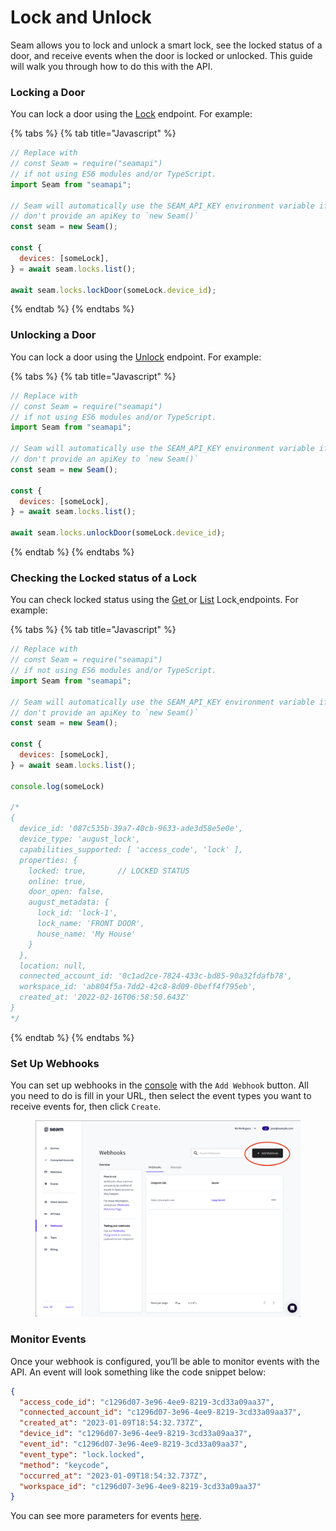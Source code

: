 # Lock and Unlock

Seam allows you to lock and unlock a smart lock, see the locked status of a door, and receive events when the door is locked or unlocked. This guide will walk you through how to do this with the API.

### Locking a Door

You can lock a door using the [Lock](../../api-clients/locks/lock-a-lock.md) endpoint. For example:

{% tabs %}
{% tab title="Javascript" %}
```javascript
// Replace with
// const Seam = require("seamapi")
// if not using ES6 modules and/or TypeScript.
import Seam from "seamapi";

// Seam will automatically use the SEAM_API_KEY environment variable if you
// don't provide an apiKey to `new Seam()`
const seam = new Seam();

const {
  devices: [someLock],
} = await seam.locks.list();

await seam.locks.lockDoor(someLock.device_id);
```
{% endtab %}
{% endtabs %}

### Unlocking a Door

You can lock a door using the [Unlock](../../api-clients/locks/unlock-a-lock.md) endpoint. For example:

{% tabs %}
{% tab title="Javascript" %}
```javascript
// Replace with
// const Seam = require("seamapi")
// if not using ES6 modules and/or TypeScript.
import Seam from "seamapi";

// Seam will automatically use the SEAM_API_KEY environment variable if you
// don't provide an apiKey to `new Seam()`
const seam = new Seam();

const {
  devices: [someLock],
} = await seam.locks.list();

await seam.locks.unlockDoor(someLock.device_id);
```
{% endtab %}
{% endtabs %}

### Checking the Locked status of a Lock

You can check locked status using the [Get ](../../api-clients/locks/get-lock.md)or [List](../../api-clients/locks/list-locks.md) Lock[ ](../../api-clients/locks/unlock-a-lock.md)endpoints. For example:

{% tabs %}
{% tab title="Javascript" %}
```javascript
// Replace with
// const Seam = require("seamapi")
// if not using ES6 modules and/or TypeScript.
import Seam from "seamapi";

// Seam will automatically use the SEAM_API_KEY environment variable if you
// don't provide an apiKey to `new Seam()`
const seam = new Seam();

const {
  devices: [someLock],
} = await seam.locks.list();

console.log(someLock)

/*
{
  device_id: '087c535b-39a7-40cb-9633-ade3d58e5e0e',
  device_type: 'august_lock',
  capabilities_supported: [ 'access_code', 'lock' ],
  properties: {
    locked: true,       // LOCKED STATUS
    online: true,
    door_open: false,
    august_metadata: {
      lock_id: 'lock-1',
      lock_name: 'FRONT DOOR',
      house_name: 'My House'
    }
  },
  location: null,
  connected_account_id: '0c1ad2ce-7824-433c-bd85-90a32fdafb78',
  workspace_id: 'ab804f5a-7dd2-42c8-8d09-0beff4f795eb',
  created_at: '2022-02-16T06:58:50.643Z'
}
*/
```
{% endtab %}
{% endtabs %}

### Set Up Webhooks

You can set up webhooks in the [console](https://console.seam.co/workspaces/\[:workspace\_id]/webhooks) with the `Add Webhook` button. All you need to do is fill in your URL, then select the event types you want to receive events for, then click `Create`.

<figure><img src="../../.gitbook/assets/Screen Shot 2023-08-13 at 4.39.14 PM.png" alt=""><figcaption></figcaption></figure>

### Monitor Events

Once your webhook is configured, you’ll be able to monitor events with the API. An event will look something like the code snippet below:

```json
{
  "access_code_id": "c1296d07-3e96-4ee9-8219-3cd33a09aa37",
  "connected_account_id": "c1296d07-3e96-4ee9-8219-3cd33a09aa37",
  "created_at": "2023-01-09T18:54:32.737Z",
  "device_id": "c1296d07-3e96-4ee9-8219-3cd33a09aa37",
  "event_id": "c1296d07-3e96-4ee9-8219-3cd33a09aa37",
  "event_type": "lock.locked",
  "method": "keycode",
  "occurred_at": "2023-01-09T18:54:32.737Z",
  "workspace_id": "c1296d07-3e96-4ee9-8219-3cd33a09aa37"
}
```

You can see more parameters for events [here](../../api-clients/events/).
